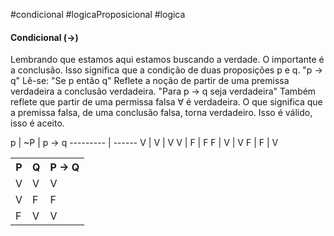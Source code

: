 #condicional #logicaProposicional #logica 
#### Condicional ($\rightarrow$)
Lembrando que estamos aqui estamos buscando a verdade. O importante é a conclusão.
Isso significa que a condição de duas proposições p e q.
"p $\rightarrow$ q"
Lê-se: "Se p então q"
Reflete a noção de partir de uma premissa verdadeira a conclusão verdadeira. "Para p $\rightarrow$ q seja verdadeira"
Também reflete que partir de uma permissa falsa $\forall$ é verdadeira. O que significa que a premissa falsa, de uma conclusão falsa, torna verdadeiro. Isso é válido, isso é aceito. 



p  | ~P | p -> q
--------- | ------
V | V | V
V | F | F
F | V | V
F | F | V


<table> 
<tr> 
<th> P </th>
<th> Q</th>

<th> P  -> Q</th>
</tr>
<tr> 
<td> V</td>
<td> V</td>
<td> V</td>
</tr>
<tr> 
<td> V</td>
<td> F </td>
<td> F </td>
</tr>
<tr> 
<td> F </td>
<td> V </td>
<td> V </td>
</tr>
</table>


